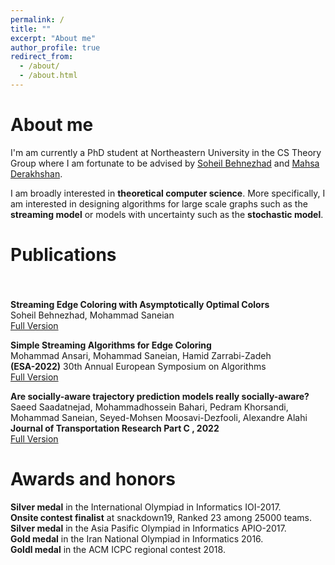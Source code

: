 ```yaml
---
permalink: /
title: ""
excerpt: "About me"
author_profile: true
redirect_from: 
  - /about/
  - /about.html
---
```

About me
======
I'm am currently a PhD student at Northeastern University in the CS Theory Group where I am fortunate to be advised by [Soheil Behnezhad](http://behnezhad.com/) and [Mahsa Derakhshan](https://www.khoury.northeastern.edu/home/derakhshan/).

I am broadly interested in **theoretical computer science**. More specifically, I am interested in designing algorithms for large scale graphs such as the **streaming model** or models with uncertainty such as the **stochastic model**. 

Publications
======

<div style="line-height:150%;">
    <br>
</div>

**Streaming Edge Coloring with Asymptotically Optimal Colors**\
  Soheil Behnezhad, Mohammad Saneian\
  [Full Version](https://arxiv.org/abs/2305.01714)

**Simple Streaming Algorithms for Edge Coloring** \
  Mohammad Ansari, Mohammad Saneian, Hamid Zarrabi-Zadeh\
  **(ESA-2022)** 30th Annual European Symposium on Algorithms\
  [Full Version](https://drops.dagstuhl.de/opus/volltexte/2022/16946/pdf/LIPIcs-ESA-2022-8.pdf)

**Are socially-aware trajectory prediction models really socially-aware?** \
  Saeed Saadatnejad, Mohammadhossein Bahari, Pedram Khorsandi, Mohammad Saneian, Seyed-Mohsen Moosavi-Dezfooli, Alexandre Alahi\
  **Journal of Transportation Research Part C , 2022**\
  [Full Version](https://arxiv.org/abs/2108.10879)


Awards and honors
======


**Silver medal** in the International Olympiad in Informatics IOI-2017.\
**Onsite contest finalist** at snackdown19, Ranked 23 among 25000 teams.\
**Silver medal** in the Asia Pasific Olympiad in Informatics APIO-2017.\
**Gold medal** in the Iran National Olympiad in Informatics 2016.\
**Goldl medal** in the ACM ICPC regional contest 2018.
